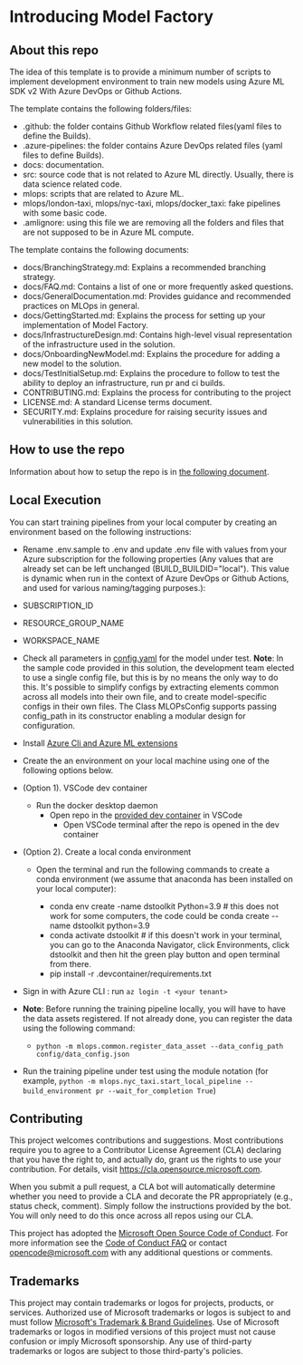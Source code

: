 # Introducing Model Factory

## About this repo

The idea of this template is to provide a minimum number of scripts to implement development environment to train new models using Azure ML SDK v2 With Azure DevOps or Github Actions.

The template contains the following folders/files:

- .github: the folder contains Github Workflow related files(yaml files to define the Builds).
- .azure-pipelines: the folder contains Azure DevOps related files (yaml files to define Builds).
- docs: documentation.
- src: source code that is not related to Azure ML directly. Usually, there is data science related code.
- mlops: scripts that are related to Azure ML.
- mlops/london-taxi, mlops/nyc-taxi, mlops/docker_taxi: fake pipelines with some basic code.
- .amlignore: using this file we are removing all the folders and files that are not supposed to be in Azure ML compute.

The template contains the following documents:

- docs/BranchingStrategy.md: Explains a recommended branching strategy.
- docs/FAQ.md: Contains a list of one or more frequently asked questions.
- docs/GeneralDocumentation.md: Provides guidance and recommended practices on MLOps in general.
- docs/GettingStarted.md: Explains the process for setting up your implementation of Model Factory.
- docs/InfrastructureDesign.md: Contains high-level visual representation of the infrastructure used in the solution.
- docs/OnboardingNewModel.md: Explains the procedure for adding a new model to the solution.
- docs/TestInitialSetup.md: Explains the procedure to follow to test the ability to deploy an infrastructure, run pr and ci builds.
- CONTRIBUTING.md: Explains the process for contributing to the project
- LICENSE.md: A standard License terms document.
- SECURITY.md: Explains procedure for raising security issues and vulnerabilities in this solution.

## How to use the repo

Information about how to setup the repo is in [the following document](./docs/how-to/GettingStarted.md).

## Local Execution

You can start training pipelines from your local computer by creating an environment based on the following instructions:

- Rename .env.sample to .env and update .env file with values from your Azure subscription for the following properties (Any values that are already set can be left unchanged (BUILD_BUILDID="local"). This value is dynamic when run in the context of Azure DevOps or Github Actions, and used for various naming/tagging purposes.):
- SUBSCRIPTION_ID
- RESOURCE_GROUP_NAME
- WORKSPACE_NAME
- Check all parameters in [config.yaml](config/config.yaml) for the model under test.  **Note**: In the sample code provided in this solution, the development team elected to use a single config file, but this is by no means the only way to do this. It's possible to simplify configs by extracting elements common across all models into their own file, and to create model-specific configs in their own files.  The Class MLOPsConfig supports passing config_path in its constructor enabling a modular design for configuration. 
- Install [Azure Cli and Azure ML extensions](https://learn.microsoft.com/en-us/azure/machine-learning/how-to-configure-cli?view=azureml-api-2&tabs=public#installation)
- Create the an environment on your local machine using one of the following options below.

- (Option 1). VSCode dev container
  - Run the docker desktop daemon
    - Open repo in the [provided dev container](.devcontainer/devcontainer.json) in VSCode
      - Open VSCode terminal after the repo is opened in the dev container

- (Option 2). Create a local conda environment

  - Open the terminal and run the following commands to create a conda environment (we assume that anaconda has been installed on your local computer):

    - conda env create -name dstoolkit Python=3.9 # this does not work for some computers, the code could be conda create --name dstoolkit python=3.9
    - conda activate dstoolkit # if this doesn't work in your terminal, you can go to the Anaconda Navigator, click Environments, click dstoolkit and then hit the green play button and open terminal from there. 
    - pip install -r .devcontainer/requirements.txt

- Sign in with Azure CLI : run `az login -t <your tenant>`

- **Note**: Before running the training pipeline locally, you will have to have the data assets registered. If not already done, you can register the data using the following command:
  - `python -m mlops.common.register_data_asset --data_config_path config/data_config.json`
- Run the training pipeline under test using the module notation (for example, `python -m mlops.nyc_taxi.start_local_pipeline --build_environment pr --wait_for_completion True`)

## Contributing

This project welcomes contributions and suggestions.  Most contributions require you to agree to a
Contributor License Agreement (CLA) declaring that you have the right to, and actually do, grant us
the rights to use your contribution. For details, visit https://cla.opensource.microsoft.com.

When you submit a pull request, a CLA bot will automatically determine whether you need to provide
a CLA and decorate the PR appropriately (e.g., status check, comment). Simply follow the instructions
provided by the bot. You will only need to do this once across all repos using our CLA.

This project has adopted the [Microsoft Open Source Code of Conduct](https://opensource.microsoft.com/codeofconduct/).
For more information see the [Code of Conduct FAQ](https://opensource.microsoft.com/codeofconduct/faq/) or
contact [opencode@microsoft.com](mailto:opencode@microsoft.com) with any additional questions or comments.

## Trademarks

This project may contain trademarks or logos for projects, products, or services. Authorized use of Microsoft 
trademarks or logos is subject to and must follow 
[Microsoft's Trademark & Brand Guidelines](https://www.microsoft.com/en-us/legal/intellectualproperty/trademarks/usage/general).
Use of Microsoft trademarks or logos in modified versions of this project must not cause confusion or imply Microsoft sponsorship.
Any use of third-party trademarks or logos are subject to those third-party's policies.
